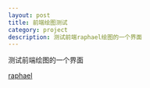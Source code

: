 ```yaml
---
layout: post
title: 前端绘图测试
category: project
description: 测试前端raphael绘图的一个界面
---
```

测试前端绘图的一个界面

[raphael](http://dmitrybaranovskiy.github.io/raphael/)

<style type="text/css" media="screen">
#T {
	color: #333;
}
</style>


<script type="text/javascript" src="/js/raphael.js"></script>


<div id="T">

<script type="text/javascript" src="/js/test.js">
</script>
</div>